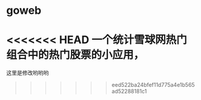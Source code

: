 # goweb
<<<<<<< HEAD
一个统计雪球网热门组合中的热门股票的小应用，
=======
这里是修改哟哟哟
>>>>>>> eed522ba24bfef11d775a4e1b565ad52288181c1
